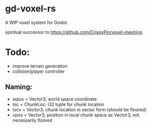 # gd-voxel-rs
A WIP voxel system for Godot.

spiritual successor to https://github.com/CrispyPin/voxel-meshing

# Todo:
- improve terrain generation
- collision/player controller

## Naming:
- wpos = Vector3; world space coordinate
- loc = ChunkLoc; i32 tuple for chunk location
- locv = Vector3; chunk location in vector form (should be floored)
- vpos = Vector3; position in local chunk space as Vector3, not necessarily floored
